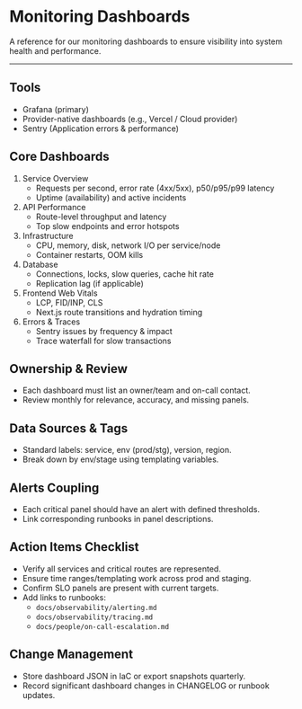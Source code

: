 # Monitoring Dashboards

A reference for our monitoring dashboards to ensure visibility into system health and performance.

---

## Tools
- Grafana (primary)
- Provider-native dashboards (e.g., Vercel / Cloud provider)
- Sentry (Application errors & performance)

## Core Dashboards
1. Service Overview
   - Requests per second, error rate (4xx/5xx), p50/p95/p99 latency
   - Uptime (availability) and active incidents
2. API Performance
   - Route-level throughput and latency
   - Top slow endpoints and error hotspots
3. Infrastructure
   - CPU, memory, disk, network I/O per service/node
   - Container restarts, OOM kills
4. Database
   - Connections, locks, slow queries, cache hit rate
   - Replication lag (if applicable)
5. Frontend Web Vitals
   - LCP, FID/INP, CLS
   - Next.js route transitions and hydration timing
6. Errors & Traces
   - Sentry issues by frequency & impact
   - Trace waterfall for slow transactions

## Ownership & Review
- Each dashboard must list an owner/team and on-call contact.
- Review monthly for relevance, accuracy, and missing panels.

## Data Sources & Tags
- Standard labels: service, env (prod/stg), version, region.
- Break down by env/stage using templating variables.

## Alerts Coupling
- Each critical panel should have an alert with defined thresholds.
- Link corresponding runbooks in panel descriptions.

## Action Items Checklist
- Verify all services and critical routes are represented.
- Ensure time ranges/templating work across prod and staging.
- Confirm SLO panels are present with current targets.
- Add links to runbooks:
  - `docs/observability/alerting.md`
  - `docs/observability/tracing.md`
  - `docs/people/on-call-escalation.md`

## Change Management
- Store dashboard JSON in IaC or export snapshots quarterly.
- Record significant dashboard changes in CHANGELOG or runbook updates.
